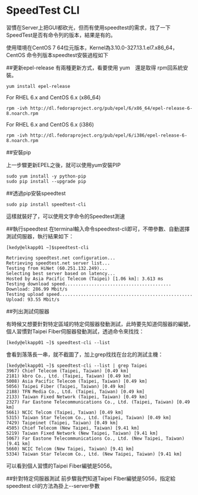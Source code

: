 # SpeedTest CLI

習慣在Server上把GUI都砍光，但而有使用speedtest的需求，找了一下SpeedTest是否有命令列的版本，結果是有的。

使用環境在CentOS 7 64位元版本，Kernel為3.10.0-327.13.1.el7.x86_64，CentOS 命令列版本speedtest安裝過程如下

##更新epel-release
有兩種更新方式，看要使用 yum　還是取得 rpm回系統安裝。

	yum install epel-release

For RHEL 6.x and CentOS 6.x (x86_64)

    rpm -ivh http://dl.fedoraproject.org/pub/epel/6/x86_64/epel-release-6-8.noarch.rpm

For RHEL 6.x and CentOS 6.x (i386)

    rpm -ivh http://dl.fedoraproject.org/pub/epel/6/i386/epel-release-6-8.noarch.rpm
    
##安裝pip

上一步驟更新EPEL之後，就可以使用yum安裝PIP

    sudo yum install -y python-pip
    sudo pip install --upgrade pip

##透過pip安裝speedtest

    sudo pip install speedtest-cli 


這樣就裝好了，可以使用文字命令的Speedtest測速

##執行speedtest
在terminal輸入命令speedtest-cli即可，不帶參數、自動選擇測試伺服器，執行結果如下：

    [kedy@elkapp01 ~]$speedtest-cli
	
    Retrieving speedtest.net configuration...
	Retrieving speedtest.net server list...
	Testing from HiNet (60.251.132.249)...
	Selecting best server based on latency...
	Hosted by Asia Pacific Telecom (Taipei) [1.06 km]: 3.613 ms
	Testing download speed........................................
	Download: 286.99 Mbit/s
	Testing upload speed..................................................
	Upload: 93.55 Mbit/s

##列出測試伺服器

有時候又想要針對特定區域的特定伺服器發動測試，此時要先知道伺服器的編號，個人習慣對Taipei Fiber伺服器發動測試，透過命令來找找：


    [kedy@elkapp01 ~]$ speedtest-cli --list

會看到落落長一串，就不截圖了，加上grep找找在台北的測試主機：

    [kedy@elkapp01 ~]$ speedtest-cli --list | grep Taipei
    3967) Chief Telecom (Taipei, Taiwan) [0.49 km]
    2181) kbro Co., Ltd. (Taipei, Taiwan) [0.49 km]
    5008) Asia Pacific Telecom (Taipei, Taiwan) [0.49 km]
    5056) Taipei Fiber (Taipei, Taiwan) [0.49 km]
    2188) TFN Media Co., Ltd. (Taipei, Taiwan) [0.49 km]
    2133) Taiwan Fixed Network (Taipei, Taiwan) [0.49 km]
    2327) Far Eastone Telecommunications Co., Ltd. (Taipei, Taiwan) [0.49 km]
    5661) NCIC Telcom (Taipei, Taiwan) [0.49 km]
    5315) Taiwan Star Telecom Co., Ltd. (Taipei, Taiwan) [0.49 km]
    7429) Taipeinet (Taipei, Taiwan) [0.49 km]
    4505) Chief Telecom (New Taipei, Taiwan) [9.41 km]
    5219) Taiwan Fixed Network (New Taipei, Taiwan) [9.41 km]
    5067) Far Eastone Telecommunications Co., Ltd. (New Taipei, Taiwan) [9.41 km]
    5660) NCIC Telcom (New Taipei, Taiwan) [9.41 km]
    5334) Taiwan Star Telecom Co., Ltd. (New Taipei, Taiwan) [9.41 km]

可以看到個人習慣的Taipei Fiber編號是5056。

##針對特定伺服器測試
前步驟我們知道Taipei FIber編號是5056，指定給speedtest cli的方法為掛上--server參數
